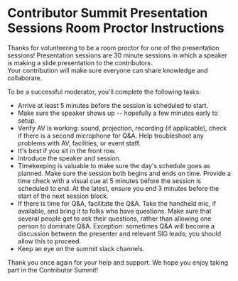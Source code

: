 # Contributor Summit Presentation Sessions Room Proctor Instructions

Thanks for volunteering to be a room proctor for one of the presentation sessions! 
Presentation sessions are 30 minute sessions in which a speaker is making a slide presentation to the contributors.  
Your contribution will make sure everyone can share knowledge and collaborate.

To be a successful moderator, you’ll complete the following tasks:

* Arrive at least 5 minutes before the session is scheduled to start.
* Make sure the speaker shows up -- hopefully a few minutes early to setup.
* Verify AV is working: sound, projection, recording (if applicable), check if there is a second microphone for Q&A. Help troubleshoot any problems with AV, facilities, or event staff.
* It's best if you sit in the front row.
* Introduce the speaker and session.
* Timekeeping is valuable to make sure the day's schedule goes as planned. Make sure the session both begins and ends on time. Provide a time check with a visual cue at 5 minutes before the session is scheduled to end. At the latest, ensure you end 3 minutes before the start of the next session block.
* If there is time for Q&A, facilitate the Q&A.  Take the handheld mic, if available, and bring it to folks who have questions.  Make sure that several people get to ask their questions, rather than allowing one person to dominate Q&A. Exception: sometimes Q&A will become a discussion between the presenter and relevant SIG leads; you should allow this to proceed.  
* Keep an eye on the summit slack channels.

Thank you once again for your help and support. We hope you enjoy taking part in the Contributor Summit!

